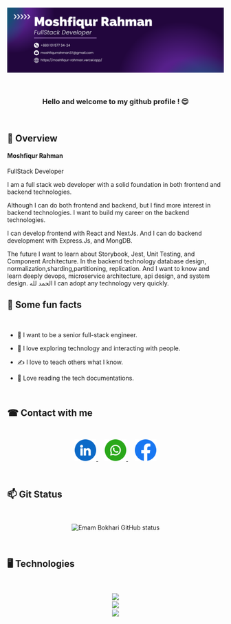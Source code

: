 ![github banner image](assets/Banner-Moshfiqur-Rahman.png)

<br/>

<div align="center" >

### Hello and welcome to my github profile ! 😍

</div>

<br/>

## 👀 Overview

#### Moshfiqur Rahman

<p>FullStack Developer</p>

<p>
I am a full stack web developer with a solid foundation in both frontend and backend technologies.

Although I can do both frontend and backend, but I find more interest in backend technologies. I want to build my career on the backend technologies.

I can develop frontend with React and NextJs. And I can do backend development with Express.Js, and MongDB.

The future I want to learn about Storybook, Jest, Unit Testing, and Component Architecture. In the backend technology database design, normalization,sharding,partitioning, replication. And I want to know and learn deeply devops, microservice architecture, api design, and system design. الحمد لله I can adopt any technology very quickly.

</p>

## 🎉 Some fun facts

<br/>

- 🌱 I want to be a senior full-stack engineer.

- 🧨 I love exploring technology and interacting with people.

- ✍ I love to teach others what I know.

- 📑 Love reading the tech documentations.

<br/>

## ☎ Contact with me

<br/>

<p align="center">
  <a href="https://www.linkedin.com/in/moshfiqur-rahman-emam-bokhari">
    <img width="50" height="50" src="./assets/linkedin.png">
  </a>&nbsp;&nbsp;&nbsp;
  <a href="https://wa.me/8801315773424">
    <img height="50" width="50" src="./assets/whatsapp.png">
  </a>&nbsp;&nbsp;&nbsp;
  <a href="https://www.facebook.com/emambokhari99">
    <img width="50" height="50" src="./assets/facebook.png">
  </a>
</p>

<br/>

## 📫 Git Status

<br/>

<p align="center">
  <img  src="https://github-readme-stats.vercel.app/api?username=Emam-Bokhari&show_icons=true&include_all_commits=true&theme=algolia&hide_border=true" alt="Emam Bokhari GitHub status" />
</p>

<br/>

## 🖥 Technologies

<br/>

<p align="center">
  <a href="https://skillicons.dev">
    <img  src="https://skillicons.dev/icons?i=js,typescript,react,nextjs,redux,mui,tailwindcss" />
    <br/>
    <img  src="https://skillicons.dev/icons?i=nodejs,expressjs,mongodb,html,css" />
    <br/>
    <img  src="https://skillicons.dev/icons?i=git,github,postman,vscode" />
   
  </a>
</p>

<br/>
